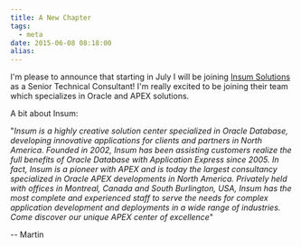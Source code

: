 ```yaml
---
title: A New Chapter
tags:
  - meta
date: 2015-06-08 08:18:00
alias:
---
```


I'm please to announce that starting in July I will be joining [Insum Solutions](http://insum.ca/) as a Senior Technical Consultant! I'm really excited to be joining their team which specializes in Oracle and APEX solutions.

A bit about Insum:

"_Insum is a highly creative solution center specialized in Oracle Database, developing innovative applications for clients and partners in North America. Founded in 2002, Insum has been assisting customers realize the full benefits of Oracle Database with Application Express since 2005\. In fact, Insum is a pioneer with APEX and is today the largest consultancy specialized in Oracle APEX developments in North America. Privately held with offices in Montreal, Canada and South Burlington, USA, Insum has the most complete and experienced staff to serve the needs for complex application development and deployments in a wide range of industries. Come discover our unique APEX center of excellence_"

-- Martin
